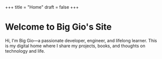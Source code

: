 +++
title = "Home"
draft = false
+++

# Welcome to Big Gio's Site

Hi, I'm Big Gio—a passionate developer, engineer, and lifelong learner. This is my digital home where I share my projects, books, and thoughts on technology and life. 